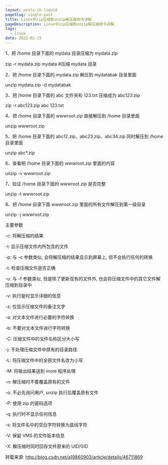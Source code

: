 ```yaml
---
layout: posts-zh.liquid
pageSlug: single-post
title: Linux中zip压缩和unzip解压缩命令详解
pageDescription: Linux中zip压缩和unzip解压缩命令详解
tags: 
  - linux
date: 2022-02-15
---
```


1、把 /home 目录下面的 mydata 目录压缩为 mydata.zip

zip -r mydata.zip mydata #压缩 mydata 目录

2、把 /home 目录下面的 mydata.zip 解压到 mydatabak 目录里面

unzip mydata.zip -d mydatabak

3、把 /home 目录下面的 abc 文件夹和 123.txt 压缩成为 abc123.zip

zip -r abc123.zip abc 123.txt

4、把 /home 目录下面的 wwwroot.zip 直接解压到 /home 目录里面

unzip wwwroot.zip

5、把 /home 目录下面的 abc12.zip、abc23.zip、abc34.zip 同时解压到 /home 目录里面

unzip abc*.zip

6、查看把 /home 目录下面的 wwwroot.zip 里面的内容

unzip -v wwwroot.zip

7、验证 /home 目录下面的 wwwroot.zip 是否完整

unzip -t wwwroot.zip

8、把 /home 目录下面 wwwroot.zip 里面的所有文件解压到第一级目录

unzip -j wwwroot.zip

主要参数

-c: 将解压缩的结果

-l: 显示压缩文件内所包含的文件

-p: 与 -c 参数类似, 会将解压缩的结果显示到屏幕上, 但不会执行任何的转换

-t: 检查压缩文件是否正确

-u: 与 -f 参数类似, 但是除了更新现有的文件外, 也会将压缩文件中的其它文件解压缩到目录中

-v: 执行是时显示详细的信息

-z: 仅显示压缩文件的备注文字

-a: 对文本文件进行必要的字符转换

-b: 不要对文本文件进行字符转换

-C: 压缩文件中的文件名称区分大小写

-j: 不处理压缩文件中原有的目录路径

-L: 将压缩文件中的全部文件名改为小写

-M: 将输出结果送到 more 程序处理

-n: 解压缩时不要覆盖原有的文件

-o: 不必先询问用户, unzip 执行后覆盖原有文件

-P: 使用 zip 的密码选项

-q: 执行时不显示任何信息

-s: 将文件名中的空白字符转换为底线字符

-V: 保留 VMS 的文件版本信息

-X: 解压缩时同时回存文件原来的 UID/GID

转载来源: <a href="http://blog.csdn.net/a19860903/article/details/46711869" target="_blank">http://blog.csdn.net/a19860903/article/details/46711869</a>